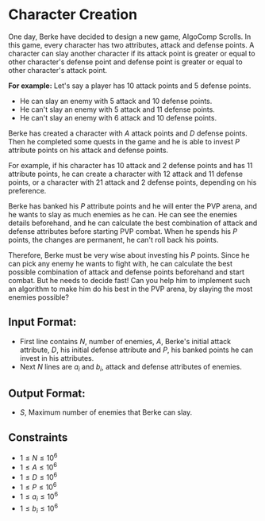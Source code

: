# Character Creation

One day, Berke have decided to design a new game, AlgoComp Scrolls. In this game, every character has two attributes, attack and defense points. A character can slay another character if its attack point is greater or equal to other character's defense point and defense point is greater or equal to other character's attack point.

**For example:**
Let's say a player has 10 attack points and 5 defense points.

- He can slay an enemy with 5 attack and 10 defense points.
- He can't slay an enemy with 5 attack and 11 defense points.
- He can't slay an enemy with 6 attack and 10 defense points.

Berke has created a character with $A$ attack points and $D$ defense points. Then he completed some quests in the game and he is able to invest $P$ attribute points on his attack and defense points.

For example, if his character has 10 attack and 2 defense points and has 11 attribute points, he can create a character with 12 attack and 11 defense points, or a character with 21 attack and 2 defense points, depending on his preference.

Berke has banked his $P$ attribute points and he will enter the PVP arena, and he wants to slay as much enemies as he can. He can see the enemies details beforehand, and he can calculate the best combination of attack and defense attributes before starting PVP combat. When he spends his $P$ points, the changes are permanent, he can't roll back his points.

Therefore, Berke must be very wise about investing his $P$ points. Since he can pick any enemy he wants to fight with, he can calculate the best possible combination of attack and defense points beforehand and start combat. But he needs to decide fast! Can you help him to implement such an algorithm to make him do his best in the PVP arena, by slaying the most enemies possible?

## Input Format:

- First line contains $N$, number of enemies, $A$, Berke's initial attack attribute, $D$, his initial defense attribute and $P$, his banked points he can invest in his attributes.
- Next $N$ lines are $a_i$ and $b_i$, attack and defense attributes of enemies.

## Output Format:

- $S$, Maximum number of enemies that Berke can slay. 

## Constraints

- $1 \leq N \leq 10^6$
- $1 \leq A \leq 10^6$
- $1 \leq D \leq 10^6$
- $1 \leq P \leq 10^6$
- $1 \leq a_i \leq 10^6$
- $1 \leq b_i \leq 10^6$
